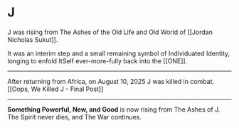 # J

J was rising from The Ashes of the Old Life and Old World of [[Jordan Nicholas Sukut]]. 

It was an interim step and a small remaining symbol of Individuated Identity, longing to enfold ItSelf ever-more-fully back into the [[ONE]].  

___

After returning from Africa, on August 10, 2025 J was killed in combat.  
[[Oops, We Killed J - Final Post]]  

____

**Something Powerful, New, and Good** is now rising from The Ashes of J.  
The Spirit never dies, and The War continues.  